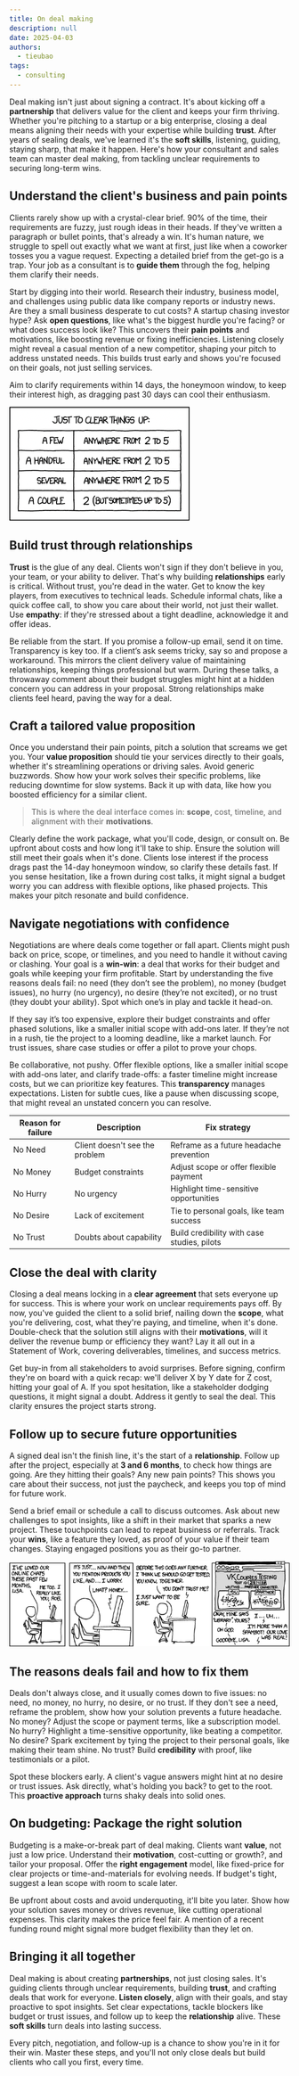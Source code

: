 ```yaml
---
title: On deal making
description: null
date: 2025-04-03
authors:
  - tieubao
tags:
  - consulting
---
```


Deal making isn't just about signing a contract. It's about kicking off a **partnership** that delivers value for the client and keeps your firm thriving. Whether you're pitching to a startup or a big enterprise, closing a deal means aligning their needs with your expertise while building **trust**. After years of sealing deals, we've learned it's the **soft skills**, listening, guiding, staying sharp, that make it happen. Here's how your consultant and sales team can master deal making, from tackling unclear requirements to securing long-term wins.

## Understand the client's business and pain points

Clients rarely show up with a crystal-clear brief. 90% of the time, their requirements are fuzzy, just rough ideas in their heads. If they've written a paragraph or bullet points, that's already a win. It's human nature, we struggle to spell out exactly what we want at first, just like when a coworker tosses you a vague request. Expecting a detailed brief from the get-go is a trap. Your job as a consultant is to **guide them** through the fog, helping them clarify their needs.

Start by digging into their world. Research their industry, business model, and challenges using public data like company reports or industry news. Are they a small business desperate to cut costs? A startup chasing investor hype? Ask **open questions**, like what's the biggest hurdle you're facing? or what does success look like? This uncovers their **pain points** and motivations, like boosting revenue or fixing inefficiencies. Listening closely might reveal a casual mention of a new competitor, shaping your pitch to address unstated needs. This builds trust early and shows you're focused on their goals, not just selling services.

Aim to clarify requirements within 14 days, the honeymoon window, to keep their interest high, as dragging past 30 days can cool their enthusiasm.

![](assets/xkcd-clear-things-up.png)

## Build **trust** through relationships

**Trust** is the glue of any deal. Clients won't sign if they don't believe in you, your team, or your ability to deliver. That's why building **relationships** early is critical. Without trust, you're dead in the water. Get to know the key players, from executives to technical leads. Schedule informal chats, like a quick coffee call, to show you care about their world, not just their wallet. Use **empathy**: if they're stressed about a tight deadline, acknowledge it and offer ideas.

Be reliable from the start. If you promise a follow-up email, send it on time. Transparency is key too. If a client’s ask seems tricky, say so and propose a workaround. This mirrors the client delivery value of maintaining relationships, keeping things professional but warm. During these talks, a throwaway comment about their budget struggles might hint at a hidden concern you can address in your proposal. Strong relationships make clients feel heard, paving the way for a deal.

## Craft a tailored value proposition

Once you understand their pain points, pitch a solution that screams we get you. Your **value proposition** should tie your services directly to their goals, whether it's streamlining operations or driving sales. Avoid generic buzzwords. Show how your work solves their specific problems, like reducing downtime for slow systems. Back it up with data, like how you boosted efficiency for a similar client.

> This is where the deal interface comes in: **scope**, cost, timeline, and alignment with their **motivations**.

Clearly define the work package, what you'll code, design, or consult on. Be upfront about costs and how long it'll take to ship. Ensure the solution will still meet their goals when it's done. Clients lose interest if the process drags past the 14-day honeymoon window, so clarify these details fast. If you sense hesitation, like a frown during cost talks, it might signal a budget worry you can address with flexible options, like phased projects. This makes your pitch resonate and build confidence.

## Navigate negotiations with confidence

Negotiations are where deals come together or fall apart. Clients might push back on price, scope, or timelines, and you need to handle it without caving or clashing. Your goal is a **win-win**: a deal that works for their budget and goals while keeping your firm profitable. Start by understanding the five reasons deals fail: no need (they don’t see the problem), no money (budget issues), no hurry (no urgency), no desire (they’re not excited), or no trust (they doubt your ability). Spot which one’s in play and tackle it head-on.

If they say it’s too expensive, explore their budget constraints and offer phased solutions, like a smaller initial scope with add-ons later. If they’re not in a rush, tie the project to a looming deadline, like a market launch. For trust issues, share case studies or offer a pilot to prove your chops.

Be collaborative, not pushy. Offer flexible options, like a smaller initial scope with add-ons later, and clarify trade-offs: a faster timeline might increase costs, but we can prioritize key features. This **transparency** manages expectations. Listen for subtle cues, like a pause when discussing scope, that might reveal an unstated concern you can resolve.

| Reason for failure | Description                    | Fix strategy                                |
| ------------------ | ------------------------------ | ------------------------------------------- |
| No Need            | Client doesn't see the problem | Reframe as a future headache prevention     |
| No Money           | Budget constraints             | Adjust scope or offer flexible payment      |
| No Hurry           | No urgency                     | Highlight time-sensitive opportunities      |
| No Desire          | Lack of excitement             | Tie to personal goals, like team success    |
| No Trust           | Doubts about capability        | Build credibility with case studies, pilots |

## Close the deal with clarity

Closing a deal means locking in a **clear agreement** that sets everyone up for success. This is where your work on unclear requirements pays off. By now, you've guided the client to a solid brief, nailing down the **scope**, what you're delivering, cost, what they're paying, and timeline, when it's done. Double-check that the solution still aligns with their **motivations**, will it deliver the revenue bump or efficiency they want? Lay it all out in a Statement of Work, covering deliverables, timelines, and success metrics.

Get buy-in from all stakeholders to avoid surprises. Before signing, confirm they're on board with a quick recap: we'll deliver X by Y date for Z cost, hitting your goal of A. If you spot hesitation, like a stakeholder dodging questions, it might signal a doubt. Address it gently to seal the deal. This clarity ensures the project starts strong.

## Follow up to secure **future opportunities**

A signed deal isn't the finish line, it's the start of a **relationship**. Follow up after the project, especially at **3 and 6 months**, to check how things are going. Are they hitting their goals? Any new pain points? This shows you care about their success, not just the paycheck, and keeps you top of mind for future work.

Send a brief email or schedule a call to discuss outcomes. Ask about new challenges to spot insights, like a shift in their market that sparks a new project. These touchpoints can lead to repeat business or referrals. Track your **wins**, like a feature they loved, as proof of your value if their team changes. Staying engaged positions you as their go-to partner.

![](assets/xkcd-suspicion.png)

## The reasons deals fail and how to fix them

Deals don't always close, and it usually comes down to five issues: no need, no money, no hurry, no desire, or no trust. If they don't see a need, reframe the problem, show how your solution prevents a future headache. No money? Adjust the scope or payment terms, like a subscription model. No hurry? Highlight a time-sensitive opportunity, like beating a competitor. No desire? Spark excitement by tying the project to their personal goals, like making their team shine. No trust? Build **credibility** with proof, like testimonials or a pilot.

Spot these blockers early. A client's vague answers might hint at no desire or trust issues. Ask directly, what's holding you back? to get to the root. This **proactive approach** turns shaky deals into solid ones.

## On budgeting: Package the **right solution**

Budgeting is a make-or-break part of deal making. Clients want **value**, not just a low price. Understand their **motivation**, cost-cutting or growth?, and tailor your proposal. Offer the **right engagement** model, like fixed-price for clear projects or time-and-materials for evolving needs. If budget's tight, suggest a lean scope with room to scale later.

Be upfront about costs and avoid underquoting, it'll bite you later. Show how your solution saves money or drives revenue, like cutting operational expenses. This clarity makes the price feel fair. A mention of a recent funding round might signal more budget flexibility than they let on.

## Bringing it all together

Deal making is about creating **partnerships**, not just closing sales. It's guiding clients through unclear requirements, building **trust**, and crafting deals that work for everyone. **Listen closely**, align with their goals, and stay proactive to spot insights. Set clear expectations, tackle blockers like budget or trust issues, and follow up to keep the **relationship** alive. These **soft skills** turn deals into lasting success.

Every pitch, negotiation, and follow-up is a chance to show you're in it for their win. Master these steps, and you'll not only close deals but build clients who call you first, every time.
